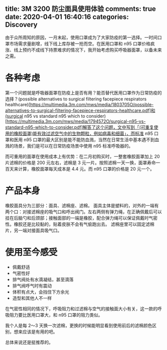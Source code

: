 title: 3M 3200 防尘面具使用体验
comments: true
date: 2020-04-01 16:40:16
categories: Discovery
---
由于众所周知的原因，一月末起，使用口罩成为了大家防疫的第一选择。一时间口罩市场需求量剧增，线下线上库存被一抢而空。在医用口罩和 n95 口罩价格疯涨、线上预约不成线下持票难求的情况下，我开始考虑购买呼吸器面罩，以备未来之需。

# 各种考虑
第一个问题就是呼吸器面罩在防疫上是否有用？能否替代医用口罩作为日常防疫的选择？(possible alternatives to surgical filtering facepiece respirators healthcare)[https://multimedia.3m.com/mws/media/1803705O/possible-alternatives-to-surgical-filtering-facepiece-respirators-healthcare.pdf]和(surgical n95 vs standard n95 which to consider)[https://multimedia.3m.com/mws/media/1794572O/surgical-n95-vs-standard-n95-which-to-consider.pdf]解答了这个问题，文中写到「(可重复使用的橡胶面罩)能有效过滤空气中的生物颗粒，例如病毒和细菌」，而标准 n95 口罩和医用 n95 口罩的最大区别是能不能防血溅，当然在日常生活中基本遇不到血溅的场景，我们是可以在日常防疫场景中使用 n95 标准呼吸器的。

而可重用的面罩在使用成本上有优势：在二月初购买时，一整套橡胶面罩加上 20 片滤棉的价格是 200 元左右，滤棉是 3 元一片。按照滤棉一天一换，面罩寿命一百天来计算，橡胶面罩每天成本是 4.4 元。而 n95 口罩的价格是 20 元一个。

# 产品本身
橡胶面具分为三部分：面具、滤棉座、滤棉。
面具主体是塑料的，对外的一端有两个口：对接滤棉座的吸气口和呼出阀门。左右两侧有弹力绳，在正确佩戴后可以挂在后脑勺和后颈部；接触面部的一端是橡胶，配合弹力绳可以保证佩戴时气密性。橡胶还是比较黏的，贴着皮肤不会有气偷跑出去。
滤棉座里可以固定滤棉片，另一端对接面具吸气口。


# 使用至今感受

- 佩戴舒适
- 气密性好
- 排气阀处有水滴凝结，甚至滴落
- 排气阀呼气时有震动
- 体积有点大，会挡住下方余光
- 造型和其他人不一样

在气密性相同的情况下，呼吸阻力和过滤棉与空气的接触面大小有关，这一款的呼吸阻力要比医用口罩大，和 n95 口罩的阻力类似。

我个人是每 2～3 天换一次滤棉，更换的时候能明显看到使用前后的滤棉颜色区别，想来应该是有用的吧。

总体来说还是挺推荐的。
